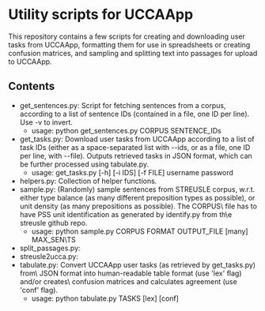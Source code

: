 # Utility scripts for UCCAApp

This repository contains a few scripts for creating and downloading user tasks from UCCAApp, formatting them for use in spreadsheets or creating confusion matrices, and sampling and splitting text into passages for upload to UCCAApp.

## Contents

* get_sentences.py: Script for fetching sentences from a corpus, according to a list of sentence IDs (contained in a file, one ID per line). Use -v to invert.
  * usage: python get_sentences.py CORPUS SENTENCE_IDs
* get_tasks.py: Download user tasks from UCCAApp according to a list of task IDs (either as a space-separated list with --ids, or as a file, one ID per line, with --file). Outputs retrieved tasks in JSON format, which can be further processed using  tabulate.py.
  * usage: get_tasks.py \[-h\] \[-i IDS\] \[-f FILE\] username password
* helpers.py: Collection of helper functions.
* sample.py: (Randomly) sample sentences from STREUSLE corpus, w.r.t. either type balance (as many different preposition types as possible), or unit density (as many prepositions as possible). The CORPUS\ file has to have PSS unit identification as generated by identify.py from th\e streusle github repo.
  * usage: python sample.py CORPUS FORMAT OUTPUT_FILE \[many\] MAX_SEN\TS
* split_passages.py:
* streusle2ucca.py: 
* tabulate.py: Convert UCCAApp user tasks (as retrieved by get_tasks.py) from\ JSON format into human-readable table format (use 'lex' flag) and/or creates\ confusion matrices and calculates agreement (use 'conf' flag).
  * usage: python tabulate.py TASKS \[lex\] \[conf\]
